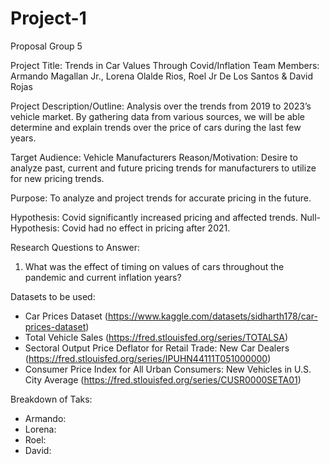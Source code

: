 # Project-1
Proposal Group 5

Project Title: Trends in Car Values Through Covid/Inflation
Team Members: Armando Magallan Jr., Lorena Olalde Rios, Roel Jr De Los Santos & David Rojas

Project Description/Outline: Analysis over the trends from 2019 to 2023’s vehicle market. By gathering data from various sources, we will be able determine and explain trends over the price of cars during the last few years.

Target Audience: Vehicle Manufacturers
Reason/Motivation: Desire to analyze past, current and future pricing trends for manufacturers to utilize for new pricing trends.

Purpose: To analyze and project trends for accurate pricing in the future.

Hypothesis: Covid significantly increased pricing and affected trends.
Null-Hypothesis: Covid had no effect in pricing after 2021.

Research Questions to Answer:
1.	What was the effect of timing on values of cars throughout the pandemic and current inflation years?

Datasets to be used:
- Car Prices Dataset (https://www.kaggle.com/datasets/sidharth178/car-prices-dataset)
- Total Vehicle Sales (https://fred.stlouisfed.org/series/TOTALSA)
- Sectoral Output Price Deflator for Retail Trade: New Car Dealers (https://fred.stlouisfed.org/series/IPUHN44111T051000000)
- Consumer Price Index for All Urban Consumers: New Vehicles in U.S. City Average (https://fred.stlouisfed.org/series/CUSR0000SETA01)

Breakdown of Taks:
- Armando:
- Lorena:
- Roel:
- David: